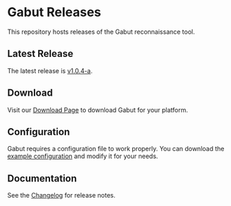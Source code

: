 # Gabut Releases

This repository hosts releases of the Gabut reconnaissance tool.

## Latest Release

The latest release is [v1.0.4-a](https://github.com/leakdump/gabut-release/releases/tag/v1.0.4-a).

## Download

Visit our [Download Page](https://leakdump.github.io/gabut-release/) to download Gabut for your platform.

## Configuration

Gabut requires a configuration file to work properly. You can download the [example configuration](https://github.com/leakdump/gabut-release/releases/download/latest/config.yaml.example) and modify it for your needs.

## Documentation

See the [Changelog](https://leakdump.github.io/gabut-release/changelog) for release notes.
